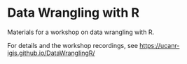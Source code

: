 # Data Wrangling with R

Materials for a workshop on data wrangling with R.

For details and the workshop recordings, see <https://ucanr-igis.github.io/DataWranglingR/>
